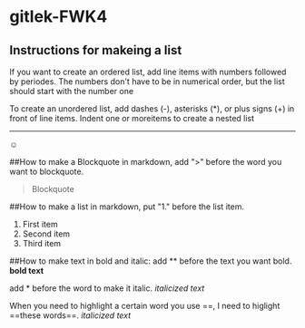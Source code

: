 # gitlek-FWK4

## Instructions for makeing a list
If you want to create an ordered list, add line items with numbers followed by periodes. The numbers don't have to be in numerical order, but the list should start with the number one

To create an unordered list, add dashes (-), asterisks (*), or plus signs (+) in front of line items. Indent one or moreitems to create a nested list 
__________________________________________________________________________________________________________
:relaxed:



##How to make a Blockquote in markdown, add ">" before the word you want to blockquote.

>Blockquote

##How to make a list in markdown, put "1." before the list item.

1. First item
2. Second item
3. Third item

##How to make text in bold and italic:
add ** before the text you want bold.
**bold text**

add * before the word to make it italic.
*italicized text* 

When you need to highlight a certain word you use ==,
I need to higlight ==these words==.
*italicized text*
